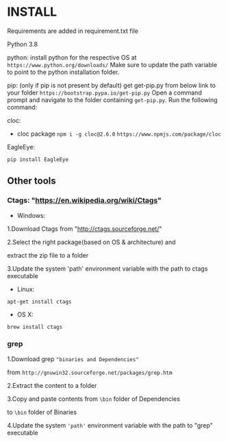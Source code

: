 # INSTALL

Requirements are added in requirement.txt file

Python 3.8

python:
install python for the respective OS at `https://www.python.org/downloads/`
 Make sure to update the path variable to point to the python installation folder.

pip: (only if pip is not present by default)
get get-pip.py from below link to your folder `https://bootstrap.pypa.io/get-pip.py`
 Open a command prompt and navigate to the folder containing `get-pip.py`. Run the
 following command:

cloc:

- cloc package `npm i -g cloc@2.6.0` `https://www.npmjs.com/package/cloc`

EagleEye:

```sh
pip install EagleEye
```

## Other tools

### Ctags: "https://en.wikipedia.org/wiki/Ctags"

- Windows:

1.Download Ctags from "http://ctags.sourceforge.net/"

2.Select the right package(based on OS & architecture) and

extract the zip file to a folder

3.Update the system 'path' environment variable with the path to ctags executable

- Linux:

`apt-get install ctags`

- OS X:

`brew install ctags`

### grep

1.Download grep `"binaries and Dependencies"`

from `http://gnuwin32.sourceforge.net/packages/grep.htm`

2.Extract the content to a folder

3.Copy and paste contents from `\bin` folder of Dependencies

to `\bin` folder of Binaries

4.Update the system `'path'` environment variable with the path to "grep" executable
